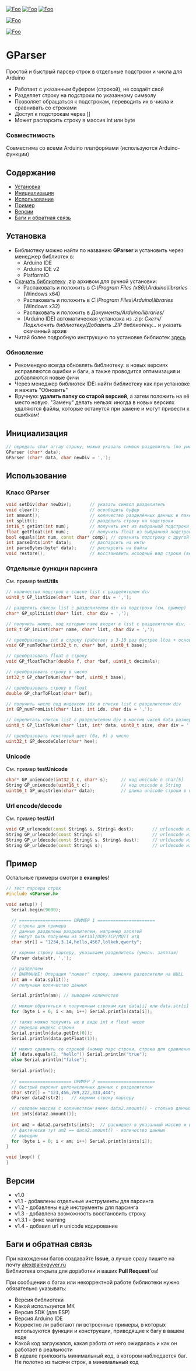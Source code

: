 [![Foo](https://img.shields.io/badge/Version-1.4-brightgreen.svg?style=flat-square)](#versions)
[![Foo](https://img.shields.io/badge/Website-AlexGyver.ru-blue.svg?style=flat-square)](https://alexgyver.ru/)
[![Foo](https://img.shields.io/badge/%E2%82%BD$%E2%82%AC%20%D0%9D%D0%B0%20%D0%BF%D0%B8%D0%B2%D0%BE-%D1%81%20%D1%80%D1%8B%D0%B1%D0%BA%D0%BE%D0%B9-orange.svg?style=flat-square)](https://alexgyver.ru/support_alex/)

[![Foo](https://img.shields.io/badge/README-ENGLISH-brightgreen.svg?style=for-the-badge)](https://github-com.translate.goog/GyverLibs/GParser?_x_tr_sl=ru&_x_tr_tl=en)  

[![Foo](https://img.shields.io/badge/ПОДПИСАТЬСЯ-НА%20ОБНОВЛЕНИЯ-brightgreen.svg?style=social&logo=telegram&color=blue)](https://t.me/GyverLibs)


# GParser
Простой и быстрый парсер строк в отдельные подстроки и числа для Arduino
- Работает с указанным буфером (строкой), не создаёт свой
- Разделяет строку на подстроки по указанному символу
- Позволяет обращаться к подстрокам, переводить их в числа и сравнивать со строками
- Доступ к подстрокам через []
- Может распарсить строку в массив int или byte

### Совместимость
Совместима со всеми Arduino платформами (используются Arduino-функции)

## Содержание
- [Установка](#install)
- [Инициализация](#init)
- [Использование](#usage)
- [Пример](#example)
- [Версии](#versions)
- [Баги и обратная связь](#feedback)

<a id="install"></a>
## Установка
- Библиотеку можно найти по названию **GParser** и установить через менеджер библиотек в:
    - Arduino IDE
    - Arduino IDE v2
    - PlatformIO
- [Скачать библиотеку](https://github.com/GyverLibs/GParser/archive/refs/heads/main.zip) .zip архивом для ручной установки:
    - Распаковать и положить в *C:\Program Files (x86)\Arduino\libraries* (Windows x64)
    - Распаковать и положить в *C:\Program Files\Arduino\libraries* (Windows x32)
    - Распаковать и положить в *Документы/Arduino/libraries/*
    - (Arduino IDE) автоматическая установка из .zip: *Скетч/Подключить библиотеку/Добавить .ZIP библиотеку…* и указать скачанный архив
- Читай более подробную инструкцию по установке библиотек [здесь](https://alexgyver.ru/arduino-first/#%D0%A3%D1%81%D1%82%D0%B0%D0%BD%D0%BE%D0%B2%D0%BA%D0%B0_%D0%B1%D0%B8%D0%B1%D0%BB%D0%B8%D0%BE%D1%82%D0%B5%D0%BA)
### Обновление
- Рекомендую всегда обновлять библиотеку: в новых версиях исправляются ошибки и баги, а также проводится оптимизация и добавляются новые фичи
- Через менеджер библиотек IDE: найти библиотеку как при установке и нажать "Обновить"
- Вручную: **удалить папку со старой версией**, а затем положить на её место новую. "Замену" делать нельзя: иногда в новых версиях удаляются файлы, которые останутся при замене и могут привести к ошибкам!


<a id="init"></a>
## Инициализация
```cpp
// передать char array строку, можно указать символ разделитель (по умолч ',')
GParser (char* data);
GParser (char* data, char newDiv = ',');
```

<a id="usage"></a>
## Использование
### Класс GParser
```cpp
void setDiv(char newDiv);       // указать символ разделитель
void clear();                   // освободить буфер
int amount();                   // количество разделённых данных в пакете
int split();                    // разделить строку на подстроки
int16_t getInt(int num);        // получить инт из выбранной подстроки
float getFloat(int num);        // получить float из выбранной подстроки
bool equals(int num, const char* comp); // сравнить подстроку с другой строкой
int parseInts(int* data);       // распарсить на инты
int parseBytes(byte* data);     // распарсить на байты
void restore();                 // восстановить исходный вид строки (вернуть разделители)
```

### Отдельные функции парсинга
См. пример **testUtils**

```cpp
// количество подстрок в списке list с разделителем div
uint8_t GP_listSize(char* list, char div = ',');

// разделить список list с разделителем div на подстроки (см. пример)
char* GP_splitList(char* list, char div = ',');

// получить номер, под которым name входит в list с разделителем div. -1 если не входит
int8_t GP_inList(char* name, char* list, char div = ',');

// преобразовать int в строку (работает в 3-10 раз быстрее ltoa + основание)
void GP_numToChar(int32_t n, char* buf, uint8_t base);

// преобразовать float в строку
void GP_floatToChar(double f, char *buf, uint8_t decimals);

// преобразовать строку в число
int32_t GP_charToNum(char* buf, uint8_t base);

// преобразовать строку в float
double GP_charToFloat(char* buf);

// получить число под индексом idx в списке list с разделителем div
int GP_numFromList(char* list, int idx, char div = ',');

// переписать список list с разделителем div в массив чисел data размером size
uint8_t GP_listToNum(char* list, int* data, uint8_t size, char div = ',');

// преобразовать текстовый цвет (0x, #) в число
uint32_t GP_decodeColor(char* hex);
```

### Unicode
См. пример **testUnicode**

```cpp
char* GP_uniencode(int32_t c, char* s);     // код unicode в char[5]
String GP_uniencode(uint16_t c);            // код unicode в String
uint16_t GP_unistrlen(char* data);          // длина unicode строки в кол-ве символов
```

### Url encode/decode
См. пример **testUrl**

```cpp
void GP_urlencode(const String& s, String& dest);       // urlencode из String в String
String GP_urlencode(const String& s);                   // urlencode из String в String (возврат)
String GP_urldecode(const String& s, String& dest);     // urldecode из String в String
String GP_urldecode(const String& s);                   // urldecode из String в String (возврат)
```

<a id="example"></a>
## Пример
Остальные примеры смотри в **examples**!
```cpp
// тест парсера строк
#include <GParser.h>

void setup() {
  Serial.begin(9600);

  // ==================== ПРИМЕР 1 ======================
  // строка для примера
  // данные разделены разделителем, например запятой
  // могут быть получены из Serial/UDP/TCP/MQTT итд
  char str[] = "1234,3.14,hello,4567,lolkek,qwerty";

  // кормим строку парсеру, указываем разделитель (умолч. запятая)
  GParser data(str, ',');

  // разделяем
  // ВНИМАНИЕ! Операция "ломает" строку, заменяя разделители на NULL
  int am = data.split();
  // получаем количество данных

  Serial.println(am); // выводим количество

  // можем обратиться к полученным строкам как data[i] или data.str[i]
  for (byte i = 0; i < am; i++) Serial.println(data[i]);

  // также можно получить их в виде int и float чисел
  // передав индекс строки
  Serial.println(data.getInt(0));
  Serial.println(data.getFloat(1));

  // можно сравнить со строкой (номер парс строки, строка для сравнения)
  if (data.equals(2, "hello")) Serial.println("true");
  else Serial.println("false");
  
  Serial.println();
  
  // ==================== ПРИМЕР 2 ======================
  // быстрый парсинг целочисленных данных с разделителем
  char str2[] = "123,456,789,222,333,444";
  GParser data2(str2);   // кормим строку парсеру

  // создаём массив с количеством ячеек data2.amount() - столько данных в пакете
  int ints[data2.amount()];
  
  int am2 = data2.parseInts(ints);  // раскидает в указанный массив и вернёт количество
  // фактически тут am2 == data2.amount() - количество данных
  // выводим
  for (byte i = 0; i < am; i++) Serial.println(ints[i]);
}

void loop() {
}

```

<a id="versions"></a>
## Версии
- v1.0
- v1.1 - добавлены отдельные инструменты для парсинга
- v1.2 - добавлены ещё инструменты для парсинга
- v1.3 - добавлена возможность восстановить строку
- v1.3.1 - фикс warning
- v1.4 - добавил url и unicode кодирование

<a id="feedback"></a>
## Баги и обратная связь
При нахождении багов создавайте **Issue**, а лучше сразу пишите на почту [alex@alexgyver.ru](mailto:alex@alexgyver.ru)  
Библиотека открыта для доработки и ваших **Pull Request**'ов!


При сообщении о багах или некорректной работе библиотеки нужно обязательно указывать:
- Версия библиотеки
- Какой используется МК
- Версия SDK (для ESP)
- Версия Arduino IDE
- Корректно ли работают ли встроенные примеры, в которых используются функции и конструкции, приводящие к багу в вашем коде
- Какой код загружался, какая работа от него ожидалась и как он работает в реальности
- В идеале приложить минимальный код, в котором наблюдается баг. Не полотно из тысячи строк, а минимальный код
